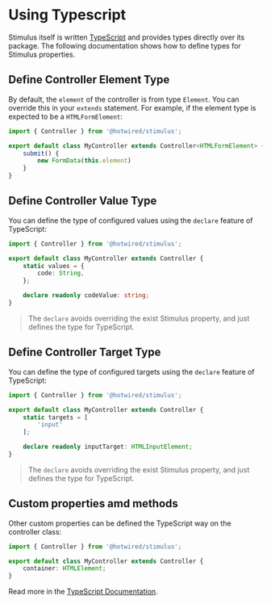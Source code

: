 # Using Typescript

Stimulus itself is written [TypeScript](https://www.typescriptlang.org/)
and provides types directly over its package.
The following documentation shows how to define types for
Stimulus properties.

## Define Controller Element Type

By default, the `element` of the controller is from type `Element`. You can override this in your `extends` statement. For example, if the element type is expected to be a `HTMLFormElement`:

```ts
import { Controller } from '@hotwired/stimulus';

export default class MyController extends Controller<HTMLFormElement> {
    submit() {
        new FormData(this.element)
    }
}
```

## Define Controller Value Type

You can define the type of configured values 
using the `declare` feature of TypeScript:

```ts
import { Controller } from '@hotwired/stimulus';

export default class MyController extends Controller {
    static values = {
        code: String,
    };

    declare readonly codeValue: string;
}
```

> The `declare` avoids overriding the exist Stimulus property, and just defines the type for TypeScript.

## Define Controller Target Type

You can define the type of configured targets 
using the `declare` feature of TypeScript:

```ts
import { Controller } from '@hotwired/stimulus';

export default class MyController extends Controller {
    static targets = [
        'input'
    ];

    declare readonly inputTarget: HTMLInputElement;
}
```

> The `declare` avoids overriding the exist Stimulus property, and just defines the type for TypeScript.

## Custom properties amd methods

Other custom properties can be defined the TypeScript way
on the controller class:

```ts
import { Controller } from '@hotwired/stimulus';

export default class MyController extends Controller {
    container: HTMLElement;
}
```

Read more in the [TypeScript Documentation](https://www.typescriptlang.org/docs/handbook/intro.html).
